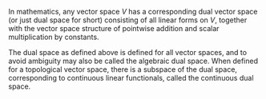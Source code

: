 In mathematics, any vector space $V$ has a corresponding dual vector space (or just dual space for short) consisting of all linear forms on $V$, together with the vector space structure of pointwise addition and scalar multiplication by constants.

The dual space as defined above is defined for all vector spaces, and to avoid ambiguity may also be called the algebraic dual space. When defined for a topological vector space, there is a subspace of the dual space, corresponding to continuous linear functionals, called the continuous dual space.